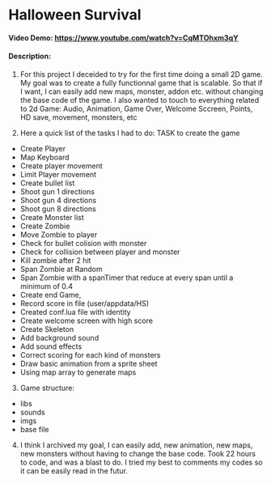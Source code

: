 # Halloween Survival
#### Video Demo: https://www.youtube.com/watch?v=CqMTOhxm3qY
#### Description:

1) For this project I deceided to try for the first time doing a small 2D game. My goal was to create a fully functionnal game 
that is scalable. So that if I want, I can easily add new maps, monster, addon etc. without changing the base code of the game. I also
wanted to touch to everything related to 2d Game: Audio, Animation, Game Over, Welcome Sccreen, Points, HD save, movement, monsters, etc

2) Here a quick list of the tasks I had to do:
TASK to create the game
- Create Player
- Map Keyboard
- Create player movement
- Limit Player movement
- Create bullet list
- Shoot gun 1 directions
- Shoot gun 4 directions
- Shoot gun 8 directions
- Create Monster list
- Create Zombie
- Move Zombie to player
- Check for bullet colision with monster
- Check for collision between player and monster 
- Kill zombie after 2 hit
- Span Zombie at Random
- Span Zombie with a spanTimer that reduce at every span until a minimum of 0.4
- Create end Game, 
- Record score in file (user/appdata/HS)
- Created conf.lua file with identity
- Create welcome screen with high score
- Create Skeleton
- Add background sound
- Add sound effects
- Correct scoring for each kind of monsters
- Draw basic animation from a sprite sheet
- Using map array to generate maps

3) Game structure:
- libs
- sounds
- imgs
- base file

4) I think I archived my goal, I can easily add, new animation, new maps, new monsters without having to change the base code.
Took 22 hours to code, and was a blast to do. I tried my best to comments my codes so it can be easily read in the futur.
